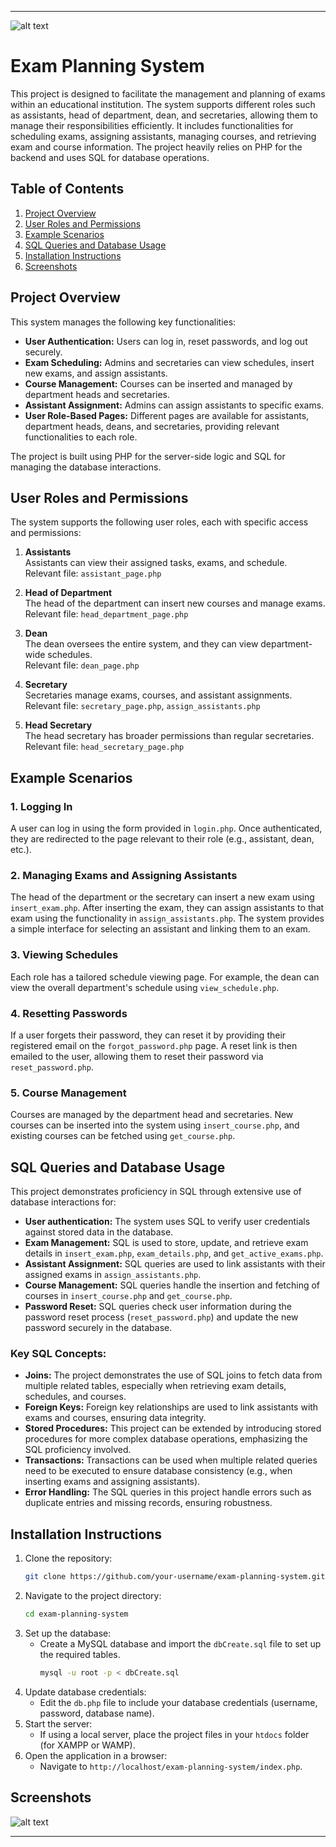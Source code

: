 
---

![alt text](image.png)



# Exam Planning System

This project is designed to facilitate the management and planning of exams within an educational institution. The system supports different roles such as assistants, head of department, dean, and secretaries, allowing them to manage their responsibilities efficiently. It includes functionalities for scheduling exams, assigning assistants, managing courses, and retrieving exam and course information. The project heavily relies on PHP for the backend and uses SQL for database operations.

## Table of Contents
1. [Project Overview](#project-overview)
2. [User Roles and Permissions](#user-roles-and-permissions)
3. [Example Scenarios](#example-scenarios)
4. [SQL Queries and Database Usage](#sql-queries-and-database-usage)
5. [Installation Instructions](#installation-instructions)
6. [Screenshots](#screenshots)

## Project Overview

This system manages the following key functionalities:
- **User Authentication:** Users can log in, reset passwords, and log out securely.
- **Exam Scheduling:** Admins and secretaries can view schedules, insert new exams, and assign assistants.
- **Course Management:** Courses can be inserted and managed by department heads and secretaries.
- **Assistant Assignment:** Admins can assign assistants to specific exams.
- **User Role-Based Pages:** Different pages are available for assistants, department heads, deans, and secretaries, providing relevant functionalities to each role.

The project is built using PHP for the server-side logic and SQL for managing the database interactions.

## User Roles and Permissions

The system supports the following user roles, each with specific access and permissions:

1. **Assistants**  
   Assistants can view their assigned tasks, exams, and schedule.  
   Relevant file: `assistant_page.php`

2. **Head of Department**  
   The head of the department can insert new courses and manage exams.  
   Relevant file: `head_department_page.php`

3. **Dean**  
   The dean oversees the entire system, and they can view department-wide schedules.  
   Relevant file: `dean_page.php`

4. **Secretary**  
   Secretaries manage exams, courses, and assistant assignments.  
   Relevant file: `secretary_page.php`, `assign_assistants.php`

5. **Head Secretary**  
   The head secretary has broader permissions than regular secretaries.  
   Relevant file: `head_secretary_page.php`

## Example Scenarios

### 1. Logging In
A user can log in using the form provided in `login.php`. Once authenticated, they are redirected to the page relevant to their role (e.g., assistant, dean, etc.).

### 2. Managing Exams and Assigning Assistants
The head of the department or the secretary can insert a new exam using `insert_exam.php`. After inserting the exam, they can assign assistants to that exam using the functionality in `assign_assistants.php`. The system provides a simple interface for selecting an assistant and linking them to an exam.

### 3. Viewing Schedules
Each role has a tailored schedule viewing page. For example, the dean can view the overall department's schedule using `view_schedule.php`.

### 4. Resetting Passwords
If a user forgets their password, they can reset it by providing their registered email on the `forgot_password.php` page. A reset link is then emailed to the user, allowing them to reset their password via `reset_password.php`.

### 5. Course Management
Courses are managed by the department head and secretaries. New courses can be inserted into the system using `insert_course.php`, and existing courses can be fetched using `get_course.php`.

## SQL Queries and Database Usage

This project demonstrates proficiency in SQL through extensive use of database interactions for:
- **User authentication:** The system uses SQL to verify user credentials against stored data in the database.
- **Exam Management:** SQL is used to store, update, and retrieve exam details in `insert_exam.php`, `exam_details.php`, and `get_active_exams.php`.
- **Assistant Assignment:** SQL queries are used to link assistants with their assigned exams in `assign_assistants.php`.
- **Course Management:** SQL queries handle the insertion and fetching of courses in `insert_course.php` and `get_course.php`.
- **Password Reset:** SQL queries check user information during the password reset process (`reset_password.php`) and update the new password securely in the database.

### Key SQL Concepts:
- **Joins:** The project demonstrates the use of SQL joins to fetch data from multiple related tables, especially when retrieving exam details, schedules, and courses.
- **Foreign Keys:** Foreign key relationships are used to link assistants with exams and courses, ensuring data integrity.
- **Stored Procedures:** This project can be extended by introducing stored procedures for more complex database operations, emphasizing the SQL proficiency involved.
- **Transactions:** Transactions can be used when multiple related queries need to be executed to ensure database consistency (e.g., when inserting exams and assigning assistants).
- **Error Handling:** The SQL queries in this project handle errors such as duplicate entries and missing records, ensuring robustness.

## Installation Instructions

1. Clone the repository:
   ```bash
   git clone https://github.com/your-username/exam-planning-system.git
   ```
2. Navigate to the project directory:
   ```bash
   cd exam-planning-system
   ```
3. Set up the database:
   - Create a MySQL database and import the `dbCreate.sql` file to set up the required tables.
     ```bash
     mysql -u root -p < dbCreate.sql
     ```
4. Update database credentials:
   - Edit the `db.php` file to include your database credentials (username, password, database name).
5. Start the server:
   - If using a local server, place the project files in your `htdocs` folder (for XAMPP or WAMP).
6. Open the application in a browser:
   - Navigate to `http://localhost/exam-planning-system/index.php`.

## Screenshots

![alt text](diagram.png)



---

